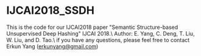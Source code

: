 # IJCAI2018_SSDH
This is the code for our IJCAI2018 paper "Semantic Structure-based Unsupervised Deep Hashing" IJCAI 2018.\\
Author: E. Yang, C. Deng, T. Liu, W. Liu, and D. Tao.\\
if you have any questions, please feel free to contact Erkun Yang (erkunyang@gmail.com)
